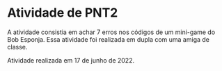 # Atividade de PNT2

A atividade consistia em achar 7 erros nos códigos de um mini-game do Bob Esponja.
Essa atividade foi realizada em dupla com uma amiga de classe.

Atividade realizada em 17 de junho de 2022.
